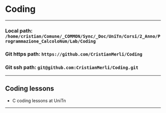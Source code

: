 # Coding
---
### Local path: `/home/cristian/Comune/_COMMON/Sync/_Doc/UniTn/Corsi/2_Anno/Programmazione_CalcoloNum/Lab/Coding`
### Git https path: `https://github.com/CristianMerli/Coding`
### Git ssh path: `git@github.com:CristianMerli/Coding.git`
---
## Coding lessons
* C coding lessons at UniTn
---